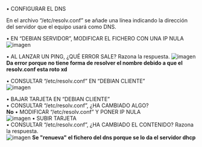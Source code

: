   • CONFIGURAR EL DNS

En el archivo “/etc/resolv.conf” se añade una línea indicando la dirección del servidor que el equipo usará como DNS.

  • EN “DEBIAN SERVIDOR”, MODIFICAR EL FICHERO CON UNA IP NULA  
![imagen](https://github.com/user-attachments/assets/0b18c5c1-08ce-4cbd-830b-e8f993caadbc)

  • AL LANZAR UN PING, ¿QUÉ ERROR SALE? Razona la respuesta.
![imagen](https://github.com/user-attachments/assets/c3eecb67-6efc-4765-89af-d5081fdb8888)
**Da error porque no tiene forma de resolver el nombre debido a que el resolv.conf esta roto xd**

  • CONSULTAR “/etc/resolv.conf” EN “DEBIAN CLIENTE”  
  ![imagen](https://github.com/user-attachments/assets/526e8b52-5adf-455a-9804-b7caa74ba953)

  • BAJAR TARJETA EN “DEBIAN CLIENTE”  
  • CONSULTAR “/etc/resolv.conf”, ¿HA CAMBIADO ALGO?  
  **No**
  • MODIFICAR “/etc/resolv.conf” Y PONER IP NULA  
  ![imagen](https://github.com/user-attachments/assets/cad9c31e-514c-4e33-86f8-b7a6333e1c2c)
  • SUBIR TARJETA  
  • CONSULTAR “/etc/resolv.conf”, ¿HA CAMBIADO EL CONTENIDO? Razona la respuesta.  
  ![imagen](https://github.com/user-attachments/assets/1ca58047-b24f-4786-9080-46a942bdbcc4)
  **Se "renueva" el fichero del dns porque se lo da el servidor dhcp**

